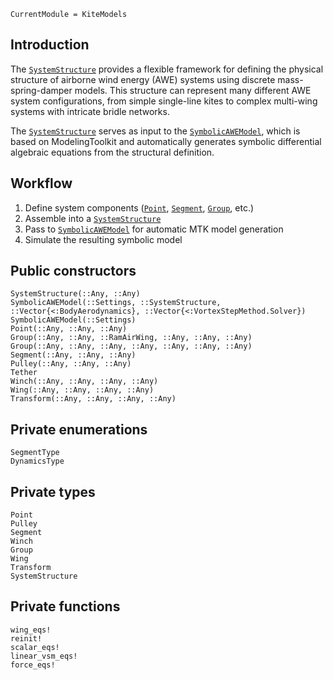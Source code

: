 ```@meta
CurrentModule = KiteModels
```
## Introduction
The [`SystemStructure`](@ref) provides a flexible framework for defining the physical structure of airborne wind energy (AWE) systems using discrete mass-spring-damper models. This structure can represent many different AWE system configurations, from simple single-line kites to complex multi-wing systems with intricate bridle networks.

The [`SystemStructure`](@ref) serves as input to the [`SymbolicAWEModel`](@ref), which is based on ModelingToolkit and automatically generates symbolic differential algebraic equations from the structural definition.

## Workflow
1. Define system components ([`Point`](@ref), [`Segment`](@ref), [`Group`](@ref), etc.) 
2. Assemble into a [`SystemStructure`](@ref)
3. Pass to [`SymbolicAWEModel`](@ref) for automatic MTK model generation
4. Simulate the resulting symbolic model

## Public constructors
```@docs
SystemStructure(::Any, ::Any)
SymbolicAWEModel(::Settings, ::SystemStructure, ::Vector{<:BodyAerodynamics}, ::Vector{<:VortexStepMethod.Solver})
SymbolicAWEModel(::Settings)
Point(::Any, ::Any, ::Any)
Group(::Any, ::Any, ::RamAirWing, ::Any, ::Any, ::Any)
Group(::Any, ::Any, ::Any, ::Any, ::Any, ::Any, ::Any)
Segment(::Any, ::Any, ::Any)
Pulley(::Any, ::Any, ::Any)
Tether
Winch(::Any, ::Any, ::Any, ::Any)
Wing(::Any, ::Any, ::Any, ::Any)
Transform(::Any, ::Any, ::Any, ::Any)
```

## Private enumerations
```@docs
SegmentType
DynamicsType
```

## Private types
```@docs
Point
Pulley
Segment
Winch
Group
Wing
Transform
SystemStructure
```

## Private functions
```@docs
wing_eqs!
reinit!
scalar_eqs!
linear_vsm_eqs!
force_eqs!
```